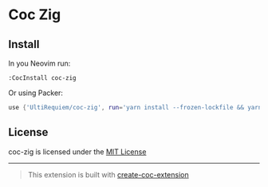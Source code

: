 # Coc Zig

## Install

In you Neovim run:

`:CocInstall coc-zig`

Or using Packer:

```lua
use {'UltiRequiem/coc-zig', run='yarn install --frozen-lockfile && yarn build'}
```

## License

coc-zig is licensed under the [MIT License](./LICENSE)

---

> This extension is built with [create-coc-extension](https://github.com/fannheyward/create-coc-extension)
